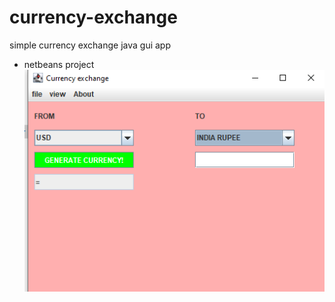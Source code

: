 # currency-exchange
simple currency  exchange java gui app
- netbeans project
![screen capture](static/capture.PNG)